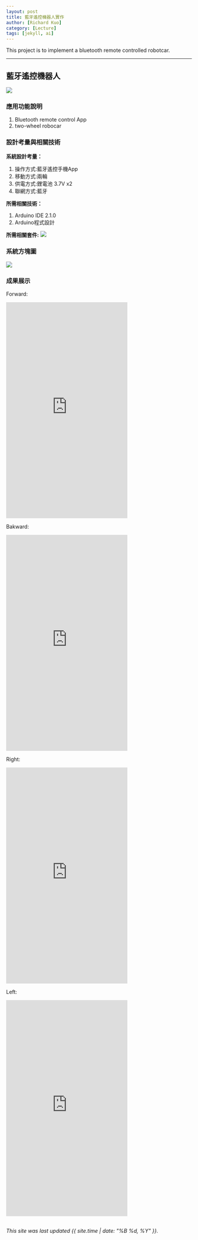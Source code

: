 ```yaml
---
layout: post
title: 藍牙遙控機器人實作
author: [Richard Kuo]
category: [Lecture]
tags: [jekyll, ai]
---
```


This project is to implement a bluetooth remote controlled robotcar.

---
## 藍牙遙控機器人
![](https://github.com/rkuo2023/MCU-project/blob/main/images/ESP32_RoboCar.jpg?raw=true)


### 應用功能說明
1. Bluetooth remote control App 
2. two-wheel robocar



### 設計考量與相關技術
**系統設計考量：**<br>
1. 操作方式:藍牙遙控手機App
2. 移動方式:兩輪 
3. 供電方式:鋰電池 3.7V x2
4. 聯網方式:藍牙

**所需相關技術：**
1. Arduino IDE 2.1.0
2. Arduino程式設計

**所需相關套件:**
![](https://image.ruten.com.tw/g2/8/d4/16/21440347657238_872.jpg)

### 系統方塊圖
![](https://github.com/peijia0809/MCU-project/blob/main/_posts/%E9%9B%BB%E5%8B%95%E8%BB%8A%E8%BB%8A.png?raw=true)

### 成果展示

Forward:
<iframe width="329" height="586" src="https://www.youtube.com/embed/cEgKL3nPrZs" title="forward" frameborder="0" allow="accelerometer; autoplay; clipboard-write; encrypted-media; gyroscope; picture-in-picture; web-share" allowfullscreen></iframe>

Bakward:
<iframe width="329" height="586" src="https://www.youtube.com/embed/D0CN3ujb_G0" title="backward" frameborder="0" allow="accelerometer; autoplay; clipboard-write; encrypted-media; gyroscope; picture-in-picture; web-share" allowfullscreen></iframe>

Right:
<iframe width="329" height="586" src="https://www.youtube.com/embed/8w816KhpTxc" title="right" frameborder="0" allow="accelerometer; autoplay; clipboard-write; encrypted-media; gyroscope; picture-in-picture; web-share" allowfullscreen></iframe>

Left:
<iframe width="329" height="586" src="https://www.youtube.com/embed/3BkZmkcRrK4" title="left" frameborder="0" allow="accelerometer; autoplay; clipboard-write; encrypted-media; gyroscope; picture-in-picture; web-share" allowfullscreen></iframe>

<br>
<br>

*This site was last updated {{ site.time | date: "%B %d, %Y" }}.*


